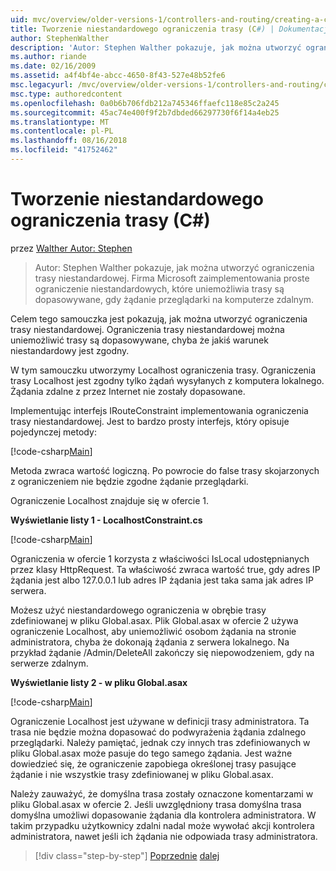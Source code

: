 ```yaml
---
uid: mvc/overview/older-versions-1/controllers-and-routing/creating-a-custom-route-constraint-cs
title: Tworzenie niestandardowego ograniczenia trasy (C#) | Dokumentacja firmy Microsoft
author: StephenWalther
description: 'Autor: Stephen Walther pokazuje, jak można utworzyć ograniczenia trasy niestandardowej. Wdrożymy prosty niestandardowe ograniczenia, które uniemożliwia trasę dopasowywane w...'
ms.author: riande
ms.date: 02/16/2009
ms.assetid: a4f4bf4e-abcc-4650-8f43-527e48b52fe6
msc.legacyurl: /mvc/overview/older-versions-1/controllers-and-routing/creating-a-custom-route-constraint-cs
msc.type: authoredcontent
ms.openlocfilehash: 0a0b6b706fdb212a745346ffaefc118e85c2a245
ms.sourcegitcommit: 45ac74e400f9f2b7dbded66297730f6f14a4eb25
ms.translationtype: MT
ms.contentlocale: pl-PL
ms.lasthandoff: 08/16/2018
ms.locfileid: "41752462"
---
```

<a name="creating-a-custom-route-constraint-c"></a>Tworzenie niestandardowego ograniczenia trasy (C#)
====================
przez [Walther Autor: Stephen](https://github.com/StephenWalther)

> Autor: Stephen Walther pokazuje, jak można utworzyć ograniczenia trasy niestandardowej. Firma Microsoft zaimplementowania proste ograniczenie niestandardowych, które uniemożliwia trasy są dopasowywane, gdy żądanie przeglądarki na komputerze zdalnym.


Celem tego samouczka jest pokazują, jak można utworzyć ograniczenia trasy niestandardowej. Ograniczenia trasy niestandardowej można uniemożliwić trasy są dopasowywane, chyba że jakiś warunek niestandardowy jest zgodny.

W tym samouczku utworzymy Localhost ograniczenia trasy. Ograniczenia trasy Localhost jest zgodny tylko żądań wysyłanych z komputera lokalnego. Żądania zdalne z przez Internet nie zostały dopasowane.

Implementując interfejs IRouteConstraint implementowania ograniczenia trasy niestandardowej. Jest to bardzo prosty interfejs, który opisuje pojedynczej metody:

[!code-csharp[Main](creating-a-custom-route-constraint-cs/samples/sample1.cs)]

Metoda zwraca wartość logiczną. Po powrocie do false trasy skojarzonych z ograniczeniem nie będzie zgodne żądanie przeglądarki.

Ograniczenie Localhost znajduje się w ofercie 1.

**Wyświetlanie listy 1 - LocalhostConstraint.cs**

[!code-csharp[Main](creating-a-custom-route-constraint-cs/samples/sample2.cs)]

Ograniczenia w ofercie 1 korzysta z właściwości IsLocal udostępnianych przez klasy HttpRequest. Ta właściwość zwraca wartość true, gdy adres IP żądania jest albo 127.0.0.1 lub adres IP żądania jest taka sama jak adres IP serwera.

Możesz użyć niestandardowego ograniczenia w obrębie trasy zdefiniowanej w pliku Global.asax. Plik Global.asax w ofercie 2 używa ograniczenie Localhost, aby uniemożliwić osobom żądania na stronie administratora, chyba że dokonają żądania z serwera lokalnego. Na przykład żądanie /Admin/DeleteAll zakończy się niepowodzeniem, gdy na serwerze zdalnym.

**Wyświetlanie listy 2 - w pliku Global.asax**

[!code-csharp[Main](creating-a-custom-route-constraint-cs/samples/sample3.cs)]

Ograniczenie Localhost jest używane w definicji trasy administratora. Ta trasa nie będzie można dopasować do podwyrażenia żądania zdalnego przeglądarki. Należy pamiętać, jednak czy innych tras zdefiniowanych w pliku Global.asax może pasuje do tego samego żądania. Jest ważne dowiedzieć się, że ograniczenie zapobiega określonej trasy pasujące żądanie i nie wszystkie trasy zdefiniowanej w pliku Global.asax.

Należy zauważyć, że domyślna trasa zostały oznaczone komentarzami w pliku Global.asax w ofercie 2. Jeśli uwzględniony trasa domyślna trasa domyślna umożliwi dopasowanie żądania dla kontrolera administratora. W takim przypadku użytkownicy zdalni nadal może wywołać akcji kontrolera administratora, nawet jeśli ich żądania nie odpowiada trasy administratora.

> [!div class="step-by-step"]
> [Poprzednie](creating-a-route-constraint-cs.md)
> [dalej](asp-net-mvc-controller-overview-vb.md)
